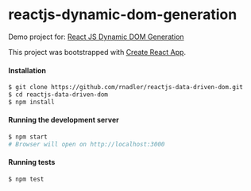 # reactjs-dynamic-dom-generation
Demo project for: [React JS Dynamic DOM Generation](http://bobonmedicaldevicesoftware.com/blog/2017/09/13/react-js-dynamic-dom-generation)

This project was bootstrapped with [Create React App](https://github.com/facebookincubator/create-react-app).

#### Installation
```bash
$ git clone https://github.com/rnadler/reactjs-data-driven-dom.git
$ cd reactjs-data-driven-dom
$ npm install
```
#### Running the development server
```bash
$ npm start
# Browser will open on http://localhost:3000
```
#### Running tests
```bash
$ npm test
```
